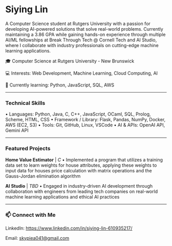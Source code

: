 # Siying Lin
<!--
**Skypiea041/Skypiea041** is a ✨ _special_ ✨ repository because its `README.md` (this file) appears on your GitHub profile.
-->

A Computer Science student at Rutgers University with a passion for developing AI-powered solutions that solve real-world problems. Currently maintaining a 3.86 GPA while gaining hands-on experience through multiple AI/ML fellowships at Break Through Tech @ Cornell Tech and AI Studio, where I collaborate with industry professionals on cutting-edge machine learning applications.

🎓 Computer Science at Rutgers University - New Brunswick

💻 Interests: Web Development, Machine Learning, Cloud Computing, AI

🌱 Currently learning: Python, JavaScript, SQL, AWS

---

### Technical Skills
• Languages: Python, Java, C, C++, JavaScript, OCaml, SQL, Prolog, Scheme, HTML, CSS
• Framework / Library: Flask, Pandas, NumPy, Docker, AWS (EC2, S3)
• Tools: Git, GitHub, Linux, VSCode
• AI & APIs: OpenAI API, Gemini API

---

### Featured Projects
**Home Value Estimator** | _C_
• Implemented a program that utilizes a training data set to learn weights for house attributes, applying these weights to input data for houses price calculation with matrix operations and the Gauss-Jordan elimination algorithm

**AI Studio** | _TBD_
• Engaged in industry-driven AI development through collaboration with engineers from leading tech companies on real-world machine learning applications and ethical AI practices

--- 
### 📫 Connect with Me
LinkedIn: https://www.linkedin.com/in/siying-lin-610935217/

Email: skypiea041@gmail.com

